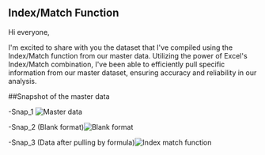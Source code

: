 ## Index/Match Function

Hi everyone,

I'm excited to share with you the dataset that I've compiled using the Index/Match function from our master data. Utilizing the power of Excel's Index/Match combination, I've been able to efficiently pull specific information from our master dataset, ensuring accuracy and reliability in our analysis.

##Snapshot of the master data

-Snap_1 ![Master data](https://github.com/01-Vishal/Index-Match-Usage/assets/142687548/bf163c2c-75ec-4861-8daf-403f2339cedc)


-Snap_2 (Blank format)![Blank format](https://github.com/01-Vishal/Index-Match-Usage/assets/142687548/d2ccd421-d295-4567-89b7-821d6828bcb4)

-Snap_3 (Data after pulling by formula)![Index match function](https://github.com/01-Vishal/Index-Match-Usage/assets/142687548/c3c03ed6-5eca-45bd-a434-5d2d3f4fa320)
